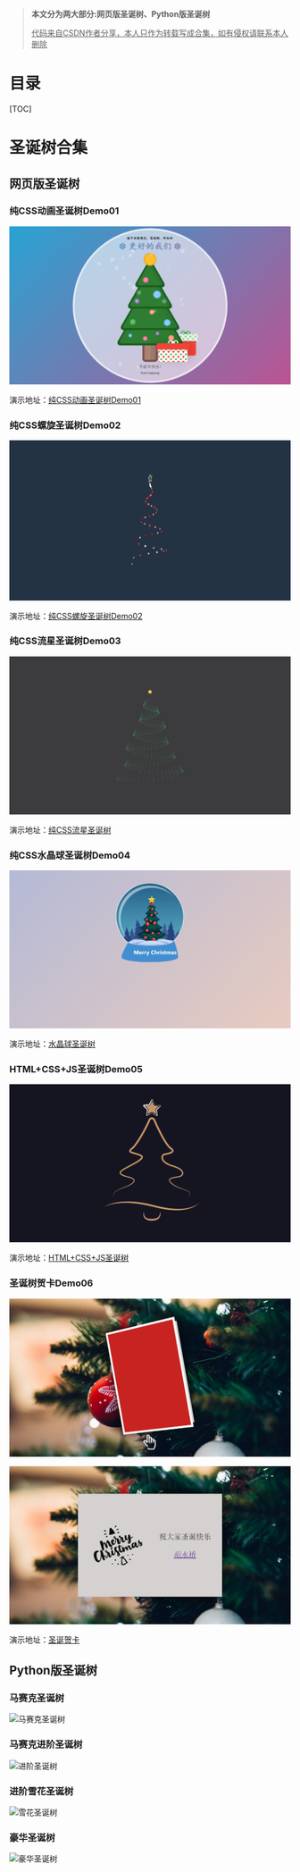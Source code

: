 > **本文分为两大部分:网页版圣诞树、Python版圣诞树**
>
> <u>代码来自CSDN作者分享，本人只作为转载写成合集，如有侵权请联系本人删除</u>



# 目录

[TOC]



# 圣诞树合集

## 网页版圣诞树

### 纯CSS动画圣诞树Demo01

![纯CSS圣诞树Demo1](演示图片/纯CSS圣诞树Demo1.png)


演示地址：[纯CSS动画圣诞树Demo01]('https://blog.emobook.cn/ChristmasTree/纯CSS圣诞树Demo1.html')





### 纯CSS螺旋圣诞树Demo02

![纯CSS圣诞树Demo2](演示图片/纯CSS圣诞树Demo2.png)


演示地址：[纯CSS螺旋圣诞树Demo02]('https://blog.emobook.cn/ChristmasTree/纯CSS圣诞树Demo2.html')





### 纯CSS流星圣诞树Demo03

![纯CSS流星圣诞树](演示图片/纯CSS流星圣诞树.png)


演示地址：[纯CSS流星圣诞树]('https://blog.emobook.cn/ChristmasTree/纯CSS流星圣诞树.html')



### 纯CSS水晶球圣诞树Demo04

![水晶球圣诞树](演示图片/水晶球圣诞树.png)


演示地址：[水晶球圣诞树]('https://blog.emobook.cn/ChristmasTree/水晶球圣诞树.html')



### HTML+CSS+JS圣诞树Demo05

![html+css+js](演示图片/html+css+js.png)


演示地址：[HTML+CSS+JS圣诞树]('https://blog.emobook.cn/ChristmasTree/HTML+CSS+JS圣诞树.html')



### 圣诞树贺卡Demo06

![圣诞贺卡1](演示图片/圣诞贺卡1.png)

![圣诞贺卡2](演示图片/圣诞贺卡2.png)


演示地址：[圣诞贺卡]('https://blog.emobook.cn/ChristmasTree/圣诞贺卡.html')



## Python版圣诞树

### 马赛克圣诞树

![马赛克圣诞树](C:\Users\WayJun\Desktop\圣诞树合集\演示图片\马赛克圣诞树.png)



### 马赛克进阶圣诞树

![进阶圣诞树](C:\Users\WayJun\Desktop\圣诞树合集\演示图片\进阶圣诞树.png)



### 进阶雪花圣诞树

![雪花圣诞树](C:\Users\WayJun\Desktop\圣诞树合集\演示图片\雪花圣诞树.png)



### 豪华圣诞树

![豪华圣诞树](C:\Users\WayJun\Desktop\圣诞树合集\演示图片\豪华圣诞树.png)
